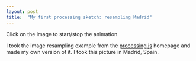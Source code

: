 ```yaml
---
layout: post
title:  "My first processing sketch: resampling Madrid"
---
```


Click on the image to start/stop the animation.

<script src="/p5lab/processing.js" type="text/javascript"></script>
<canvas data-processing-sources="{{ site.url }}/sketches/rain/rain.pde"></canvas>

I took the image resampling example from the [processing.js](http://processingjs.org) homepage and made my own version of it. I took this picture in Madrid, Spain.
